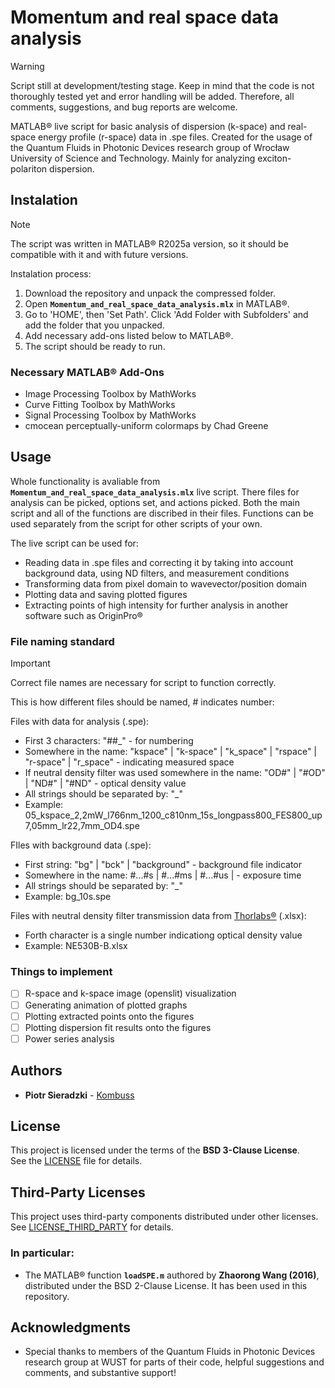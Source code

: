 # Momentum and real space data analysis

> [!WARNING]
> Script still at development/testing stage.
> Keep in mind that the code is not thoroughly tested yet and error handling will be added. Therefore, all comments,  suggestions, and bug reports are welcome.

MATLAB® live script for basic analysis of dispersion (k-space) and real-space energy profile (r-space) data in .spe files. 
Created for the usage of the Quantum Fluids in Photonic Devices research group of Wrocław University of Science and Technology. 
Mainly for analyzing exciton-polariton dispersion.

## Instalation

> [!NOTE]
> The script was written in MATLAB® R2025a version, so it should be compatible with it and with future versions.

Instalation process:
1. Download the repository and unpack the compressed folder.
2. Open **`Momentum_and_real_space_data_analysis.mlx`** in MATLAB®.
3. Go to 'HOME', then 'Set Path'. Click 'Add Folder with Subfolders' and add the folder that you unpacked.
4. Add necessary add-ons listed below to MATLAB®.
5. The script should be ready to run.

### Necessary MATLAB® Add-Ons

- Image Processing Toolbox by MathWorks
- Curve Fitting Toolbox by MathWorks
- Signal Processing Toolbox by MathWorks
- cmocean perceptually-uniform colormaps by Chad Greene

## Usage

Whole functionality is avaliable from **`Momentum_and_real_space_data_analysis.mlx`** live script. 
There files for analysis can be picked, options set, and actions picked.
Both the main script and all of the functions are discribed in their files.
Functions can be used separately from the script for other scripts of your own.

The live script can be used for:
- Reading data in .spe files and correcting it by taking into account background data, using ND filters, and measurement conditions
- Transforming data from pixel domain to wavevector/position domain
- Plotting data and saving plotted figures
- Extracting points of high intensity for further analysis in another software such as OriginPro®

### File naming standard

> [!IMPORTANT]
> Correct file names are necessary for script to function correctly.

This is how different files should be named, # indicates number:

Files with data for analysis (.spe):
- First 3 characters: "##_" - for numbering
- Somewhere in the name: "kspace" | "k-space" | "k_space" | "rspace" | "r-space" | "r_space" - indicating measured space
- If neutral density filter was used somewhere in the name: "OD#" | "#OD" | "ND#" | "#ND" - optical density value
- All strings should be separated by: "_"
- Example: 05_kspace_2,2mW_l766nm_1200_c810nm_15s_longpass800_FES800_up7,05mm_lr22,7mm_OD4.spe

FIles with background data (.spe):
- First string: "bg" | "bck" | "background" - background file indicator
- Somewhere in the name: #...#s | #...#ms | #...#us | - exposure time
- All strings should be separated by: "_"
- Example: bg_10s.spe

Files with neutral density filter transmission data from [Thorlabs®](https://www.thorlabs.com) (.xlsx):
- Forth character is a single number indicationg optical density value
- Example: NE530B-B.xlsx


### Things to implement

- [ ] R-space and k-space image (openslit) visualization
- [ ] Generating animation of plotted graphs
- [ ] Plotting extracted points onto the figures
- [ ] Plotting dispersion fit results onto the figures
- [ ] Power series analysis

## Authors

- **Piotr Sieradzki** - [Kombuss](https://github.com/Kombuss)

## License

This project is licensed under the terms of the **BSD 3-Clause License**.  
See the [LICENSE](./LICENSE) file for details.

## Third-Party Licenses

This project uses third-party components distributed under other licenses.  
See [LICENSE_THIRD_PARTY](./LICENSE_THIRD_PARTY) for details.

### In particular:
- The MATLAB® function **`loadSPE.m`** authored by **Zhaorong Wang (2016)**, distributed under the BSD 2-Clause License. It has been used in this repository.

## Acknowledgments

- Special thanks to members of the Quantum Fluids in Photonic Devices research group at WUST for parts of their code, helpful suggestions and comments, and substantive support!

